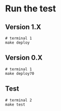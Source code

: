 # Run the test
## Version 1.X
```
# terminal 1
make deploy 
```

## Version 0.X
```
# terminal 1
make deploy70
```

## Test
```
# terminal 2
make test
```